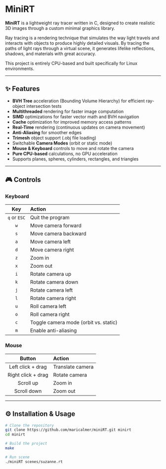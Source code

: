 # MiniRT

**MiniRT** is a lightweight ray tracer written in C, designed to create realistic 3D images through a custom minimal graphics library.

Ray tracing is a rendering technique that simulates the way light travels and interacts with objects to produce highly detailed visuals. By tracing the paths of light rays through a virtual scene, it generates lifelike reflections, shadows, and materials with great accuracy.

This project is entirely CPU-based and built specifically for Linux environments.

---

## ✨ Features

- **BVH Tree** acceleration (Bounding Volume Hierarchy) for efficient ray-object intersection tests
- **Multithreaded** rendering for faster image computation
- **SIMD** optimizations for faster vector math and BVH navigation
- **Cache** optimization for improved memory access patterns
- **Real-Time** rendering (continuous updates on camera movement)
- **Anti-Aliasing** for smoother edges
- **Trimesh** object support (.obj file loading)
- Switchable **Camera Modes** (orbit or static mode)
- **Mouse & Keyboard** controls to move and rotate the camera
- **Pure CPU-based** calculations, no GPU acceleration
- Supports planes, spheres, cylinders, rectangles, and triangles

---

## 🎮 Controls

### Keyboard

| Key  | Action                      |
|:----:|:-----------------------------|
| `q` or `ESC` | Quit the program |
| `w` | Move camera forward |
| `s` | Move camera backward |
| `a` | Move camera left |
| `d` | Move camera right |
| `z` | Zoom in |
| `x` | Zoom out |
| `i` | Rotate camera up |
| `k` | Rotate camera down |
| `j` | Rotate camera left |
| `l` | Rotate camera right |
| `u` | Roll camera left |
| `o` | Roll camera right |
| `c` | Toggle camera mode (orbit vs. static) |
| `m` | Enable anti-aliasing |

### Mouse

| Button | Action                      |
|:------:|:-----------------------------|
| Left click + drag | Translate camera |
| Right click + drag | Rotate camera |
| Scroll up | Zoom in |
| Scroll down | Zoom out |

---

## ⚙️ Installation & Usage

```bash
# Clone the repository
git clone https://github.com/maricalmer/miniRT.git minirt
cd minirt

# Build the project
make

# Run scene
./miniRT scenes/suzanne.rt

